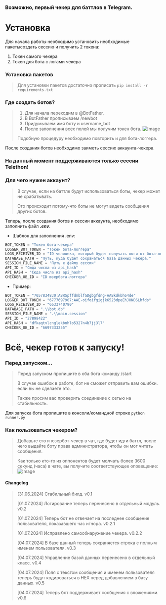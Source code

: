### Возможно, первый чекер для баттлов в Telegram.


# Установка
Для начала работы необходимо установить необходимые пакетысоздать сессию и получить 2 токена:
1. Токен самого чекера
2. Токен для бота с логами чекера

### Установка пакетов
> Для установки пакетов достаточно прописать `pip install -r requirements.txt`

### Где создать ботов?
> 1. Для начала переходим в @BotFather.
> 2. В BotFather прописываем /newbot
> 3. Придумываем имя боту и username_bot
> 4. После заполнения всех полей мы получим токен бота.
> ![image](https://github.com/internetrvze/timechecker/assets/65215768/f1cbd8b1-a865-4ddb-b682-9761ed820d51)
>
> Подобную процедуру необходимо повторить и для бота-логгера.

После создания ботов необходимо заиметь сессию аккаунта-чекера.
### На данный момент поддерживаются только сессии Telethon!

### Для чего нужен аккаунт?
> В случае, если на баттле будут использоваться боты, чекер может не срабатывать.
>
> Это происходит потому-что боты не могут видеть сообщения других ботов.

Теперь, после создания ботов и сессии аккаунта, необходимо заполнить файл ***.env***.
- Шаблон для заполнения .env:
```python
BOT_TOKEN = "Токен бота-чекера"
LOGGER_BOT_TOKEN = "Токен бота-логгера"
LOGS_RECEIVER_ID = "ID человека, который будет получать логи от бота-логгера"
DATABASE_PATH = "Путь, куда будет сохранаться база данных чекера."
SESSION_FILE_NAME = "Путь к файлу сессии"
API_ID = "Сюда числа из api_hash"
API_HASH = "Сюда числа из api_hash"
CHECKER_UB_ID = "ID юзербота-логгера"
```
- Пример:
```python
BOT_TOKEN = "7057834830:ABRSpffdmblfGDgbgfdng-AABkdkbh64de"
LOGGER_BOT_TOKEN = "6777697907:AAE-oifoifgigjk6523dpeEhJHNDSLhfds"
LOGS_RECEIVER_ID = "6633740790"
DATABASE_PATH = ".\\bot.db"
SESSION_FILE_NAME = ".\\main.session"
API_ID = "27898422"
API_HASH = "dfkaqtvlcnglekbnhlo5327n4b7jj3l7"
CHECKER_UB_ID = "6697333255"
```

# Всё, чекер готов к запуску!

### Перед запуском...
> Перед запуском пропишите в оба бота команду /start
>
> В случае ошибок в работе, бот не сможет отправить вам ошибки. если вы не сделаете это.
> 
> Также просим вас проверить соединение с сетью на стабильность.

Для запуска бота пропишите в консоли/командной строке `python runner.py`


### Как пользоваться чекером?
> Добавьте его и юзербот-чекер в чат, где будет идти баттл, после чего выдайте боту права администратора, чтобы он мог читать сообщения.
>
> Как только кто-то из оппонентов будет молчать более 3600 секунд (часа) в чате, вы получите соответствующее оповещение:
> ![image](https://github.com/internetrvze/timechecker/assets/65215768/ab81f9a2-044d-4e12-af2f-dd833c649144)







#### Changelog
> [31.06.2024] Стабильный билд. v0.1
> 
> [01.07.2024] Логирование теперь перенесено в отдельный модуль. v0.2
>
> [01.07.2024] Теперь бот не отвечает на последнее сообщение пользователя, показавшего час игнора. v0.2.1
> 
> [01.07.2024] Исправлено самообнаружение чекера. v0.2.2
> 
> [04.07.2024] В базе данный теперь сохраняется строка с полным именем пользователя. v0.3
> 
> [04.07.2024] Управление базой данных перенесено в отдельный класс. v0.4
> 
> [04.07.2024] Поля с текстом сообщения и именем пользователя теперь будут кодироваться в HEX перед добавлением в базу данных. v0.5
> 
> [04.07.2024] Теперь бот поддерживает сообщения с вложениями. v0.6

